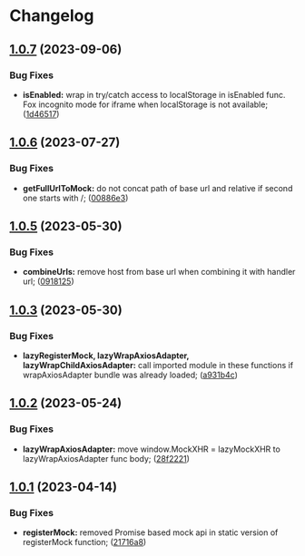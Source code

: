 # Changelog
## [1.0.7](https://github.com/exness/mock-xhr-request/compare/v1.0.6...v1.0.7) (2023-09-06)


### Bug Fixes

* **isEnabled:** wrap in try/catch access to localStorage in isEnabled func. Fox incognito mode for iframe when localStorage is not available; ([1d46517](https://github.com/exness/mock-xhr-request/commit/1d465176a9f50690e1d20741d602e2d756550a08))


## [1.0.6](https://github.com/exness/mock-xhr-request/compare/v1.0.5...v1.0.6) (2023-07-27)


### Bug Fixes

* **getFullUrlToMock:** do not concat path of base url and relative if second one starts with /; ([00886e3](https://github.com/exness/mock-xhr-request/commit/00886e3f0b8bcc414a91b1441437ba3813ce45ec))


## [1.0.5](https://github.com/exness/mock-xhr-request/compare/v1.0.3...v1.0.5) (2023-05-30)


### Bug Fixes

* **combineUrls:** remove host from base url when combining it with handler url; ([0918125](https://github.com/exness/mock-xhr-request/commit/091812583811e823be60493e4e60b6b6ae6d8c16))


## [1.0.3](https://github.com/exness/mock-xhr-request/compare/v1.0.2...v1.0.3) (2023-05-30)


### Bug Fixes

* **lazyRegisterMock, lazyWrapAxiosAdapter, lazyWrapChildAxiosAdapter:** call imported module in these functions if wrapAxiosAdapter bundle was already loaded; ([a931b4c](https://github.com/exness/mock-xhr-request/commit/a931b4c2ce3b81d757d3b1f2835002243b280b4c))


## [1.0.2](https://github.com/exness/mock-xhr-request/compare/v1.0.1...v1.0.2) (2023-05-24)


### Bug Fixes

* **lazyWrapAxiosAdapter:** move window.MockXHR = lazyMockXHR to lazyWrapAxiosAdapter func body; ([28f2221](https://github.com/exness/mock-xhr-request/commit/28f2221ae3d616d9f255bf5ff5310bdbed5f1157))


## [1.0.1](https://github.com/exness/mock-xhr-request/compare/v1.0.0...v1.0.1) (2023-04-14)


### Bug Fixes

* **registerMock:** removed Promise based mock api in static version of registerMock function; ([21716a8](https://github.com/exness/mock-xhr-request/commit/21716a8aa7dfeb7bcd69918228f3edc081bfe64f))

